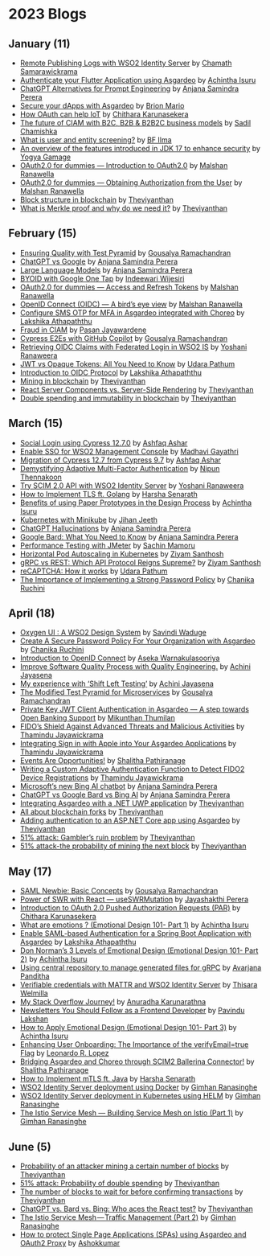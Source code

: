 # 2023 Blogs

## January (11)
* [Remote Publishing Logs with WSO2 Identity Server](https://htamahc.medium.com/remote-publishing-logs-with-wso2-identity-server-8fb916f0aeb1) by [Chamath Samarawickrama](https://htamahc.medium.com/)
* [Authenticate your Flutter Application using Asgardeo](https://achinthaisuru444.medium.com/authenticate-your-flutter-application-using-asgardeo-2cb9043258a1) by [Achintha Isuru](https://achinthaisuru444.medium.com/)
* [ChatGPT Alternatives for Prompt Engineering](https://levelup.gitconnected.com/chatgpt-alternatives-for-prompt-engineering-ad977eb0e1b2) by [Anjana Samindra Perera](https://anjanasamindraperera.medium.com/)
* [Secure your dApps with Asgardeo](https://medium.com/@brionmario/secure-your-dapps-with-asgardeo-935349239d11) by [Brion Mario](https://medium.com/@brionmario)
* [How OAuth can help IoT](https://medium.com/@chitharakarunasekera/how-oauth-can-help-iot-620f83c8478) by [Chithara Karunasekera](https://medium.com/@chitharakarunasekera)
* [The future of CIAM with B2C, B2B & B2B2C business models](https://sadilchamishka.medium.com/the-future-of-ciam-with-b2c-b2b-b2b2c-business-models-a1c582f778cf) by [Sadil Chamishka](https://sadilchamishka.medium.com/)
* [What is user and entity screening?](https://medium.com/@bfilma/what-is-user-and-entity-screening-62277c0e225a) by [BF Ilma](https://medium.com/@bfilma)
* [An overview of the features introduced in JDK 17 to enhance security](https://medium.com/@yogya.gamage/an-overview-of-the-features-introduced-in-jdk-17-to-enhance-security-15cc08100236) by [Yogya Gamage](https://medium.com/@yogya.gamage)
* [OAuth2.0 for dummies — Introduction to OAuth2.0](https://medium.com/@malshanranawella/oauth2-0-for-dummies-4292a5a0bcde) by [Malshan Ranawella](https://medium.com/@malshanranawella)
* [OAuth2.0 for dummies — Obtaining Authorization from the User](https://medium.com/@malshanranawella/oauth2-0-for-dummies-obtaining-authorization-from-the-user-1925b76bd2c6) by [Malshan Ranawella](https://medium.com/@malshanranawella)
* [Block structure in blockchain](https://medium.com/coinmonks/blockchain-2744e851b0c3) by [Theviyanthan](https://www.thearmchaircritic.org/)
* [What is Merkle proof and why do we need it?](https://medium.com/coinmonks/merkle-proof-8bc64c97b973) by [Theviyanthan](https://www.thearmchaircritic.org/)

## February (15)
* [Ensuring Quality with Test Pyramid](https://medium.com/@goushiram/ensuring-quality-with-test-pyramid-62d66a8b7af0) by [Gousalya Ramachandran](https://medium.com/@goushiram)
* [ChatGPT vs Google](https://medium.com/mlearning-ai/chatgpt-vs-google-cb689033eeb) by [Anjana Samindra Perera](https://anjanasamindraperera.medium.com/)
* [Large Language Models](https://levelup.gitconnected.com/best-papers-on-large-language-models-ac01b13b94b3) by [Anjana Samindra Perera](https://anjanasamindraperera.medium.com/)
* [BYOID with Google One Tap](https://medium.com/@indeewarii/byoid-with-google-one-tap-55b0ddf5f9a5) by [Indeewari Wijesiri](https://medium.com/@indeewarii)
* [OAuth2.0 for dummies — Access and Refresh Tokens](https://medium.com/@malshanranawella/oauth2-0-for-dummies-access-and-refresh-tokens-7d2e1feca8ae) by [Malshan Ranawella](https://medium.com/@malshanranawella)
* [OpenID Connect (OIDC) — A bird’s eye view](https://medium.com/@malshanranawella/openid-connect-oidc-a-birds-eye-view-1fb7b3ec1359) by [Malshan Ranawella](https://medium.com/@malshanranawella)
* [Configure SMS OTP for MFA in Asgardeo integrated with Choreo](https://medium.com/@lakshiathapaththu998/configure-sms-otp-for-mfa-in-asgardeo-integrated-with-choreo-33ec4c5e9b5e) by [Lakshika Athapaththu](https://medium.com/@lakshiathapaththu998)
* [Fraud in CIAM](https://pasandevin.medium.com/fraud-in-ciam-75f6f65d2ac1) by [Pasan Jayawardene](https://medium.com/@pasandevin)
* [Cypress E2Es with GitHub Copilot](https://medium.com/@goushiram/cypress-e2es-with-github-copilot-7c205144e0b9) by [Gousalya Ramachandran](https://medium.com/@goushiram)
* [Retrieving OIDC Claims with Federated Login in WSO2 IS](https://yoshani-malinka.medium.com/retrieving-oidc-claims-with-federated-login-in-wso2-is-288f5727bf52) by [Yoshani Ranaweera](https://yoshani-malinka.medium.com/)
* [JWT vs Opaque Tokens: All You Need to Know](https://medium.com/@hwupathum/jwt-vs-opaque-tokens-all-you-need-to-know-307bf19bade8) by [Udara Pathum](https://medium.com/@hwupathum)
* [Introduction to OIDC Protocol](https://medium.com/@lakshiathapaththu998/introduction-to-oidc-protocol-1c87ce4accc2) by [Lakshika Athapaththu](https://medium.com/@lakshiathapaththu998)
* [Mining in blockchain](https://medium.com/coinmonks/mining-in-blockchain-d94f6644c565) by [Theviyanthan](https://www.thearmchaircritic.org/)
* [React Server Components vs. Server-Side Rendering](https://medium.com/front-end-weekly/react-develop-a4ffbac2e9bb) by [Theviyanthan](https://www.thearmchaircritic.org/)
* [Double spending and immutability in blockchain](https://medium.com/coinmonks/double-spending-and-immutability-in-blockchain-the-armchair-critic-768c7b873b10) by [Theviyanthan](https://www.thearmchaircritic.org/)

## March (15)
* [Social Login using Cypress 12.7.0](https://dev.to/ashfaq1998data/social-login-using-cypress-1270-5hk7) by [Ashfaq Ashar](https://dev.to/ashfaq1998data)
* [Enable SSO for WSO2 Management Console](https://medium.com/@mpmadhavigayathri/enable-sso-for-wso2-management-console-fceb621cbf8c) by [Madhavi Gayathri](https://medium.com/@mpmadhavigayathri)
* [Migration of Cypress 12.7 from Cypress 9.7](https://dev.to/ashfaq1998data/migration-of-cypress-127-from-cypress-97-2db5) by [Ashfaq Ashar](https://dev.to/ashfaq1998data)
* [Demystifying Adaptive Multi-Factor Authentication](https://medium.com/@nipunsampath/demystifying-adaptive-multi-factor-authentication-7c934176e679) by [Nipun Thennakoon](https://medium.com/@nipunsampath/)
* [Try SCIM 2.0 API with WSO2 Identity Server](https://yoshani-malinka.medium.com/try-scim-2-0-api-with-wso2-identity-server-43c232ab9daa) by [Yoshani Ranaweera](https://yoshani-malinka.medium.com/)
* [How to Implement TLS ft. Golang](https://medium.com/@harsha.senarath/how-to-implement-tls-ft-golang-40b380aae288) by [Harsha Senarath](https://medium.com/@harsha.senarath)
* [Benefits of using Paper Prototypes in the Design Process](https://achinthaisuru444.medium.com/benefits-of-using-paper-prototypes-in-the-design-process-70d45fc9656f) by [Achintha Isuru](https://achinthaisuru444.medium.com/)
* [Kubernetes with Minikube](https://medium.com/@jihanjeeth/kubernetes-with-minikube-1f822f4614ac) by [Jihan Jeeth](https://medium.com/@jihanjeeth/)
* [ChatGPT Hallucinations](https://medium.datadriveninvestor.com/chatgpt-hallucinations-1716a76579a0) by [Anjana Samindra Perera](https://anjanasamindraperera.medium.com/)
* [Google Bard: What You Need to Know](https://levelup.gitconnected.com/google-bard-what-you-need-to-know-b006f8affd3a) by [Anjana Samindra Perera](https://anjanasamindraperera.medium.com/)
* [Performance Testing with JMeter](https://medium.com/geekculture/performance-testing-with-jmeter-af94a397cd0b) by [Sachin Mamoru](https://medium.com/@sachinmamoru)
* [Horizontal Pod Autoscaling in Kubernetes](https://medium.com/@santhoshziyam/horizontal-pod-autoscaling-in-kubernetes-d3567cbda302) by [Ziyam Santhosh](https://medium.com/@santhoshziyam)
* [gRPC vs REST: Which API Protocol Reigns Supreme?](https://medium.com/@santhoshziyam/grpc-vs-rest-which-api-protocol-reigns-supreme-7ff1736ceafa) by [Ziyam Santhosh](https://medium.com/@santhoshziyam)
* [reCAPTCHA: How it works](https://medium.com/@hwupathum/recaptcha-how-it-works-4031eae74a8b) by [Udara Pathum](https://medium.com/@hwupathum)
* [The Importance of Implementing a Strong Password Policy](https://medium.com/@chanikaruchini-16/the-importance-of-implementing-a-strong-password-policy-bb08a9c7b475) by [Chanika Ruchini](https://medium.com/@chanikaruchini-16)

## April (18)
* [Oxygen UI : A WSO2 Design System](https://medium.com/@savindiwaduge7/oxygen-ui-a-wso2-design-system-88eb7bfce857) by [Savindi Waduge](https://medium.com/@savindiwaduge7)
* [Create A Secure Password Policy For Your Organization with Asgardeo](https://medium.com/@chanikaruchini-16/create-a-secure-password-policy-for-your-organization-with-asgardeo-6b7e813ef219) by [Chanika Ruchini](https://medium.com/@chanikaruchini-16)
* [Introduction to OpenID Connect](https://medium.com/@asekatest1/introduction-to-openid-connect-a13acb6ac501) by [Aseka Warnakulasooriya](https://medium.com/@asekatest1)
* [Improve Software Quality Process with Quality Engineering.](https://aaujayasena.medium.com/improve-software-quality-process-with-quality-engineering-86f0391dad3d) by [Achini Jayasena](https://medium.com/@aaujayasena)
* [My experience with ‘Shift Left Testing’](https://medium.com/aaujayasena.medium.com/my-experience-with-shift-left-testing-14970b3838ca) by [Achini Jayasena](https://medium.com/@aaujayasena)
* [The Modified Test Pyramid for Microservices](https://medium.com/@goushiram/the-modified-test-pyramid-for-microservices-a76926d6b31) by [Gousalya Ramachandran](https://medium.com/@goushiram)
* [Private Key JWT Client Authentication in Asgardeo — A step towards Open Banking Support](https://medium.com/@thumilan/private-key-jwt-client-authentication-in-asgardeo-a-step-towards-open-banking-support-821243af4668) by [Mikunthan Thumilan](https://medium.com/@thumilan)
* [FIDO’s Shield Against Advanced Threats and Malicious Activities](https://medium.com/@thamindudilshan/fidos-shield-against-advanced-threats-and-malicious-activities-c446466c6b2c) by [Thamindu Jayawickrama](https://medium.com/@thamindudilshan)
* [Integrating Sign in with Apple into Your Asgardeo Applications](https://thamindudilshan.medium.com/integrating-sign-in-with-apple-into-your-asgardeo-applications-e25cda87ea38) by [Thamindu Jayawickrama](https://medium.com/@thamindudilshan)
* [Events Are Opportunities!](https://medium.com/@Shaaali/events-are-opportunities-b8f17dde8907) by [Shalitha Pathiranage](https://medium.com/@Shaaali)
* [Writing a Custom Adaptive Authentication Function to Detect FIDO2 Device Registrations](https://thamindudilshan.medium.com/writing-a-custom-adaptive-authentication-function-to-detect-fido2-device-registrations-87f9a9929731) by [Thamindu Jayawickrama](https://medium.com/@thamindudilshan)
* [Microsoft’s new Bing AI chatbot](https://levelup.gitconnected.com/try-bing-ai-9b3ae7a019a0) by [Anjana Samindra Perera](https://anjanasamindraperera.medium.com/)
* [ChatGPT vs Google Bard vs Bing AI](https://medium.datadriveninvestor.com/chatgpt-vs-google-bard-vs-bing-ai-63b19ac12ce7) by [Anjana Samindra Perera](https://anjanasamindraperera.medium.com/)
* [Integrating Asgardeo with a .NET UWP application](https://thivi.medium.com/integrating-asgardeo-with-a-net-uwp-application-77f6ac22ac0c) by [Theviyanthan](https://www.thearmchaircritic.org/)
* [All about blockchain forks](https://medium.com/coinmonks/all-about-blockchain-forks-9383ad12e39f) by [Theviyanthan](https://www.thearmchaircritic.org/)
* [Adding authentication to an ASP.NET Core app using Asgardeo](https://thivi.medium.com/adding-authentication-to-an-asp-net-core-app-using-asgardeo-fbacb9852288) by [Theviyanthan](https://www.thearmchaircritic.org/)
* [51% attack: Gambler’s ruin problem](https://medium.com/coinmonks/blockchain-1229ae2b472) by [Theviyanthan](https://www.thearmchaircritic.org/)
* [51% attack-the probability of mining the next block](https://medium.com/coinmonks/51-attack-the-probability-of-mining-the-next-block-b6d5daf242ad) by [Theviyanthan](https://www.thearmchaircritic.org/)

## May (17)
* [SAML Newbie: Basic Concepts](https://medium.com/@goushiram/saml-newbie-basic-concepts-a32deff66599) by [Gousalya Ramachandran](https://medium.com/@goushiram)
* [Power of SWR with React — useSWRMutation](https://medium.com/@jayashakthiperera/power-of-swr-with-react-useswrmutation-61a0aa82d958) by [Jayashakthi Perera](https://medium.com/@jayashakthiperera)
* [Introduction to OAuth 2.0 Pushed Authorization Requests (PAR)](https://medium.com/@chitharakarunasekera/introduction-to-oauth-2-0-pushed-authorization-requests-par-ce003edc9f4d) by [Chithara Karunasekera](https://medium.com/@chitharakarunasekera)
* [What are emotions ? (Emotional Design 101- Part 1)](https://achinthaisuru444.medium.com/what-are-emotions-2a790cf3ada6) by [Achintha Isuru](https://achinthaisuru444.medium.com/)
* [Enable SAML-based Authentication for a Spring Boot Application with Asgardeo](https://medium.com/@lakshiathapaththu998/enable-saml-based-authentication-for-a-spring-boot-application-with-asgardeo-b7f32d67b1a0) by [Lakshika Athapaththu](https://medium.com/@lakshiathapaththu998)
* [Don Norman’s 3 Levels of Emotional Design (Emotional Design 101- Part 2)](https://achinthaisuru444.medium.com/don-normans-3-levels-of-emotional-design-95706dd69a47) by [Achintha Isuru](https://achinthaisuru444.medium.com/)
* [Using central repository to manage generated files for gRPC](https://avarjana.medium.com/using-central-repository-to-manage-generated-files-for-grpc-928d118e98e8) by [Avarjana Panditha](https://avarjana.medium.com/)
* [Verifiable credentials with MATTR and WSO2 Identity Server](https://medium.com/@welmilla.16/verifiable-credentials-with-mattr-and-wso2-identity-server-bc0492d2b19a) by [Thisara Welmilla](https://medium.com/@welmilla.16)
* [My Stack Overflow Journey!](https://anuradha-15.medium.com/my-stack-overflow-journey-2862cf11e719) by [Anuradha Karunarathna](https://anuradha-15.medium.com/)
* [Newsletters You Should Follow as a Frontend Developer](https://pavindulakshan.com/blog/newsletters-you-should-follow-as-a-frontend-developer) by [Pavindu Lakshan](https://pavindulakshan.com/)
* [How to Apply Emotional Design (Emotional Design 101- Part 3)](https://achinthaisuru444.medium.com/how-to-apply-emotional-design-b39d29de5ee4) by [Achintha Isuru](https://achinthaisuru444.medium.com/)
* [Enhancing User Onboarding: The Importance of the verifyEmail=true Flag](https://medium.com/@leonardor_2734/enhancing-user-onboarding-the-importance-of-the-verifyemail-true-flag-3af7d0c14f47) by [Leonardo R. Lopez](https://medium.com/@leonardor_2734)
* [Bridging Asgardeo and Choreo through SCIM2 Ballerina Connector!](https://medium.com/@Shaaali/bridging-asgardeo-and-choreo-through-scim2-ballerina-connector-486b9cb35ba1) by [Shalitha Pathiranage](https://medium.com/@Shaaali)
* [How to Implement mTLS ft. Java](https://medium.com/@harsha.senarath/how-to-implement-mtls-ft-java-19f209cb264c) by [Harsha Senarath](https://medium.com/@harsha.senarath)
* [WSO2 Identity Server deployment using Docker](https://medium.com/@gimhanranasinghe/wso2-identity-server-deployment-using-docker-7fcceda6e142) by [Gimhan Ranasinghe](https://medium.com/@gimhanranasinghe)
* [WSO2 Identity Server deployment in Kubernetes using HELM](https://medium.com/@gimhanranasinghe/wso2-identity-server-deployment-in-kubernetes-using-helm-7cfcc5258140) by [Gimhan Ranasinghe](https://medium.com/@gimhanranasinghe)
* [The Istio Service Mesh — Building Service Mesh on Istio (Part 1)](https://medium.com/@gimhanranasinghe/the-istio-service-mesh-building-service-mesh-on-istio-part-1-8ca060bffc27) by [Gimhan Ranasinghe](https://medium.com/@gimhanranasinghe)

## June (5)
* [Probability of an attacker mining a certain number of blocks](https://medium.com/coinmonks/probability-of-an-attacker-mining-a-certain-number-of-blocks-61f58fd394ca) by [Theviyanthan](https://www.thearmchaircritic.org/)
* [51% attack: Probability of double spending](https://medium.com/coinmonks/51-attack-probability-of-double-spending-b804ea6e75b2) by [Theviyanthan](https://www.thearmchaircritic.org/)
* [The number of blocks to wait for before confirming transactions](https://medium.com/coinmonks/the-number-of-blocks-to-wait-for-before-confirming-transactions-4ac3fae1cc64) by [Theviyanthan](https://www.thearmchaircritic.org/)
* [ChatGPT vs. Bard vs. Bing: Who aces the React test?](https://thivi.medium.com/chatgpt-vs-bard-vs-bing-who-aces-the-react-test-e6f93ae0559f) by [Theviyanthan](https://www.thearmchaircritic.org/)
* [The Istio Service Mesh — Traffic Management (Part 2)](https://medium.com/@gimhanranasinghe/the-istio-service-mesh-traffic-management-part-2-7da6a164b79c) by [Gimhan Ranasinghe](https://medium.com/@gimhanranasinghe)
* [How to protect Single Page Applications (SPAs) using Asgardeo and OAuth2 Proxy](https://medium.com/@asokkumarsusitharan/how-to-protect-single-page-applications-spas-using-asgardeo-and-oauth2-proxy-13e02358d543) by [Ashokkumar](https://medium.com/@asokkumarsusitharan)